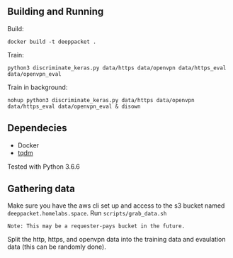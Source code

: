 ## Building and Running
Build:
```
docker build -t deeppacket .
```

Train:
```
python3 discriminate_keras.py data/https data/openvpn data/https_eval data/openvpn_eval
```

Train in background:
```
nohup python3 discriminate_keras.py data/https data/openvpn data/https_eval data/openvpn_eval & disown
```

## Dependecies 
- Docker
- [tqdm](https://github.com/tqdm/tqdm)

Tested with Python 3.6.6

## Gathering data
Make sure you have the aws cli set up and access to the s3 bucket named `deeppacket.homelabs.space`. Run `scripts/grab_data.sh`

```
Note: This may be a requester-pays bucket in the future.
```

Split the http, https, and openvpn data into the training data and evaulation data (this can be randomly done).

